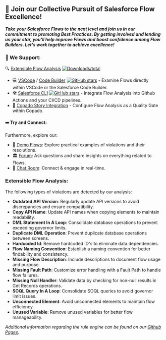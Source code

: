 ## 🤝 Join our Collective Pursuit of Salesforce Flow Excellence!

**_Take your Salesforce Flows to the next level and join us in our commitment to promoting Best Practices. By getting involved and lending us your star, you'll help improve Flows and boost confidence among Flow Builders. Let's work together to achieve excellence!_**

### 🔧 We Support:

🔍 [Extensible Flow Analysis](#extensible-flow-analysis) [![Downloads/total](https://img.shields.io/npm/dt/lightning-flow-scanner.svg)](https://www.npmjs.com/package/lightning-flow-scanner-core)
  - 💻 [VSCode](https://marketplace.visualstudio.com/items?itemName=ForceConfigControl.lightningflowscanner) / [Code Builder](https://open-vsx.org/extension/ForceConfigControl/lightningflowscanner) [![GitHub stars](https://img.shields.io/github/stars/Lightning-Flow-Scanner/lightning-flow-scanner-vsce)](https://github.com/Lightning-Flow-Scanner/lightning-flow-scanner-vsce/stargazers) - Examine Flows directly within VSCode or the Salesforce Code Builder. 
  - 🛠️ [Salesforce CLI](https://www.npmjs.com/package/lightning-flow-scanner) [![GitHub stars](https://img.shields.io/github/stars/Lightning-Flow-Scanner/lightning-flow-scanner-sfdx)](https://GitHub.com/Lightning-Flow-Scanner/lightning-flow-scanner-sfdx/stargazers/) - Integrate Flow Analysis into Github Actions and your CI/CD pipelines. 
  - 🚦 [Copado Story Integration](https://success.copado.com/s/listing-detail?recordId=a54P7000003G3gBIAS) - Configure Flow Analysis as a Quality Gate within Copado.

#### ➡️ Try and Connect:
Furthermore, explore our:

- 📂 [Demo Flows](https://github.com/Lightning-Flow-Scanner/lightning-flow-scanner-example-flows): Explore practical examples of violations and their resolutions.
- 🏛️ [Forum](https://github.com/orgs/Lightning-Flow-Scanner/discussions): Ask questions and share insights on everything related to Flows.
- 💬 [Chat Room](https://matrix.to/#/#lightning-flow-scanner:matrix.org): Connect & engage in real-time.

### Extensible Flow Analysis: 
The following types of violations are detected by our analysis:

- **Outdated API Version**: Regularly update API versions to avoid discrepancies and ensure compatibility.
- **Copy API Name**: Update API names when copying elements to maintain readability.
- **DML Statement In A Loop**: Consolidate database operations to prevent exceeding governor limits.
- **Duplicate DML Operation**: Prevent duplicate database operations between screens.
- **Hardcoded Id**: Remove hardcoded ID's to eliminate data dependencies.
- **Flow Naming Convention**: Establish a naming convention for better findability and consistency.
- **Missing Flow Description**: Include descriptions to document flow usage and purpose.
- **Missing Fault Path**: Customize error handling with a Fault Path to handle flow failures.
- **Missing Null Handler**: Validate data by checking for non-null results in Get Records operations.
- **SOQL Query In A Loop**: Consolidate SOQL queries to avoid governor limit issues.
- **Unconnected Element**: Avoid unconnected elements to maintain flow efficiency.
- **Unused Variable**: Remove unused variables for better flow manageability.

_Additional information regarding the rule engine can be found on our [Github Pages](https://lightning-flow-scanner.github.io/lightning-flow-scanner-core/)._
